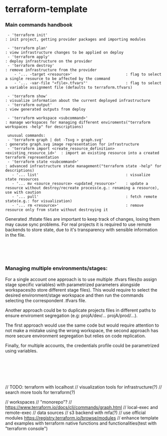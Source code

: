 # terraform-template



### Main commands handbook
```
 - 'terraform init'                                                        : init project, getting provider packages and importing modules

 - 'terraform plan'                                                        : view infrastructure changes to be applied on deploy
 - 'terraform apply'                                                       : deploy infrastructure on the provider
 - 'terraform destroy'                                                     : remove infrastructure from the provider
    - '... -target <resource>'                        : flag to select a single resource to be affected by the command
    - '... -var-file "<file>.tfvars"'                 : flag to select a variable assignment file (defaults to terraform.tfvars)

 - 'terraform show'                                                        : visualize information about the current deployed infrastructure
 - 'terraform output'                                                      : view generated outputs from deploy

 - 'terraform workspace <subcommand>'                                      : manage workspaces for managing different enviroments("terraform workspaces -help" for descriptions)

 unusual commands:
 - 'terraform graph | dot -Tsvg > graph.svg'                               : generate graph.svg image representation for infrastructure
 - 'terraform import <create_resource_definition> <existing_resource_id>'  : import an existing resource into a created terraform representation
 - 'terraform state <subcommand>'                                          : advanced infrastructure state management("terraform state -help" for descriptions)
   - '... list'                                       : visualize state resources
   - '... mv <source_resource> <updated_resource>'    : update a resource without destroy/recreate process(e.g.: renaming a resource), use with caution
   - '... pull'                                       : fetch remote state(e.g.: for visualization)
   - '... rm <resource>'                              : remove resource only from state without destroying it
```

Generated .tfstate files are important to keep track of changes, losing them may cause sync problems. 
For real projects it is required to use remote backends to store state, due to it's transparency with sensible information in the file.

<br/><br/><br/>

### Managing multiple environments/stages:

For a single account one approach is to use multiple .tfvars files(to assign stage specific variables) with parametrized parameters alongside workspaces(to store different stage files). This would require to select the desired environment/stage workspace and then run the commands selecting the correspondent .tfvars file.

Another approach could be to duplicate projects files in different paths to ensure enviroment segregation (e.g: projA/dev/... projA/prod/...).

The first approach would use the same code but would require attention to not make a mistake using the wrong workspace, the second approach has more secure environment segregation but relies on code replication.

Finally, for multiple accounts, the credentials profile could be parametrized using variables.






<br/><br/><br/><br/><br/>
// TODO:    terraform with localhost
//          visualization tools for infrastructure(?)
//          search more tools for terraform(?)

//          workspaces
//          "monorepo"?
//          https://www.terraform.io/docs/cli/commands/graph.html
//          local-exec and remote-exec
//          data sources
//          s3 backend with mfa(?)
//          use official modules https://registry.terraform.io/browse/modules
//          enhance template and examples with terraform native functions and functionalities(test with "terraform console")
